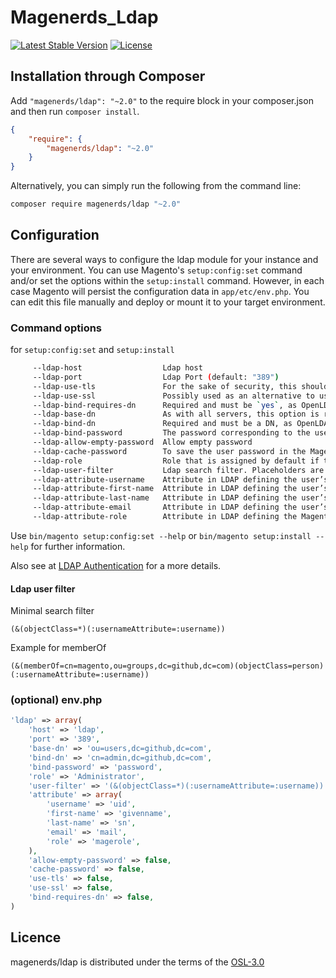 # Magenerds_Ldap
[![Latest Stable Version](https://img.shields.io/packagist/v/magenerds/ldap.svg?style=flat-square)](https://packagist.org/packages/magenerds/ldap)
[![License](https://img.shields.io/packagist/l/magenerds/ldap.svg?style=flat-square)](https://packagist.org/packages/magenerds/ldap)

## Installation through Composer
Add `"magenerds/ldap": "~2.0"` to the require block in your composer.json and then run `composer install`.

```json
{
	"require": {
		"magenerds/ldap": "~2.0"
	}
}
```

Alternatively, you can simply run the following from the command line:

```sh
composer require magenerds/ldap "~2.0"
```

## Configuration
There are several ways to configure the ldap module for your instance and your 
environment. You can use Magento's `setup:config:set` command and/or set the options
within the `setup:install` command. However, in each case Magento will persist the
configuration data in `app/etc/env.php`. You can edit this file manually and deploy
or mount it to your target environment.

### Command options 
for `setup:config:set` and `setup:install`
```sh
     --ldap-host                  Ldap host
     --ldap-port                  Ldap Port (default: "389")
     --ldap-use-tls               For the sake of security, this should be `yes` if the server has the necessary certificate installed.
     --ldap-use-ssl               Possibly used as an alternative to useStartTls
     --ldap-bind-requires-dn      Required and must be `yes`, as OpenLDAP requires that usernames be in DN form when performing a bind.
     --ldap-base-dn               As with all servers, this option is required and indicates the DN under which all accounts being authenticated are located.
     --ldap-bind-dn               Required and must be a DN, as OpenLDAP requires that usernames be in DN form when performing a bind. Try to use an unprivileged account.
     --ldap-bind-password         The password corresponding to the username above, but this may be omitted if the LDAP server permits an anonymous binding to query user accounts.
     --ldap-allow-empty-password  Allow empty password
     --ldap-cache-password        To save the user password in the Magento database. Then, users will be able to log in even when the LDAP server is not reachable.
     --ldap-role                  Role that is assigned by default if the LDAP attribute is not set or not set to a valid role name
     --ldap-user-filter           Ldap search filter. Placeholders are ":usernameAttribute" and ":username". (default: "(&(objectClass=*)(:usernameAttribute=:username))")
     --ldap-attribute-username    Attribute in LDAP defining the user’s username. (default: "uid")
     --ldap-attribute-first-name  Attribute in LDAP defining the user’s first name. (default: "givenname")
     --ldap-attribute-last-name   Attribute in LDAP defining the user’s last name. (default: "sn")
     --ldap-attribute-email       Attribute in LDAP defining the user’s email. (default: "mail")
     --ldap-attribute-role        Attribute in LDAP defining the Magento role. (default: role specified in --ldap-role")

```

Use `bin/magento setup:config:set --help` or `bin/magento setup:install --help`
for further information. 

Also see at [LDAP Authentication](https://framework.zend.com/manual/1.10/en/zend.auth.adapter.ldap.html) for a more details.

#### Ldap user filter
Minimal search filter

```
(&(objectClass=*)(:usernameAttribute=:username))
```

Example for memberOf

```
(&(memberOf=cn=magento,ou=groups,dc=github,dc=com)(objectClass=person)(:usernameAttribute=:username))
```


### (optional) env.php
```php
'ldap' => array(
    'host' => 'ldap',
    'port' => '389',
    'base-dn' => 'ou=users,dc=github,dc=com',
    'bind-dn' => 'cn=admin,dc=github,dc=com',
    'bind-password' => 'password',
    'role' => 'Administrator',
    'user-filter' => '(&(objectClass=*)(:usernameAttribute=:username))',
    'attribute' => array(
        'username' => 'uid',
        'first-name' => 'givenname',
        'last-name' => 'sn',
        'email' => 'mail',
        'role' => 'magerole',
    ),
    'allow-empty-password' => false,
    'cache-password' => false,
    'use-tls' => false,
    'use-ssl' => false,
    'bind-requires-dn' => false,
)
```

## Licence

magenerds/ldap is distributed under the terms of the [OSL-3.0](https://github.com/magenerds/ldap/blob/master/LICENSE.md)

 
